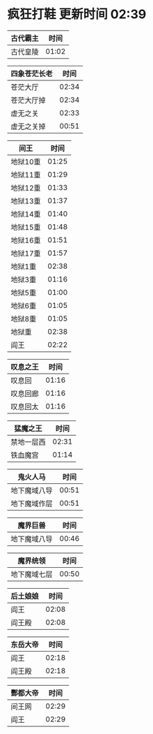 # 疯狂打鞋 更新时间 02:39

| 古代霸主   | 时间    |
|--------|-------|
| 古代皇陵 | 01:02 |

| 四象苍茫长老   | 时间    |
|--------|-------|
| 苍茫大厅 | 02:34 |
| 苍茫大厅掉 | 02:34 |
| 虚无之关 | 02:33 |
| 虚无之关掉 | 00:51 |

| 间王   | 时间    |
|--------|-------|
| 地狱10重 | 01:25 |
| 地狱11重 | 01:29 |
| 地狱12重 | 01:33 |
| 地狱13重 | 01:37 |
| 地狱14重 | 01:40 |
| 地狱15重 | 01:48 |
| 地狱16重 | 01:51 |
| 地狱17重 | 01:57 |
| 地狱1重 | 02:38 |
| 地狱3重 | 01:16 |
| 地狱5重 | 01:00 |
| 地狱6重 | 01:05 |
| 地狱8重 | 01:05 |
| 地狱重 | 02:38 |
| 阎王 | 02:22 |

| 叹息之王   | 时间    |
|--------|-------|
| 叹息回 | 01:16 |
| 叹息回廊 | 01:16 |
| 叹息回太 | 01:16 |

| 猛魔之王   | 时间    |
|--------|-------|
| 禁地一层西 | 02:31 |
| 铁血魔宫 | 01:14 |

| 鬼火人马   | 时间    |
|--------|-------|
| 地下魔域八导 | 00:51 |
| 地下魔域作层 | 00:51 |

| 魔界巨兽   | 时间    |
|--------|-------|
| 地下魔域八导 | 00:46 |

| 魔界统领   | 时间    |
|--------|-------|
| 地下魔域七层 | 00:50 |

| 后土娘娘   | 时间    |
|--------|-------|
| 阎王 | 02:08 |
| 阎王殿 | 02:08 |

| 东岳大帝   | 时间    |
|--------|-------|
| 阎王 | 02:18 |
| 阎王殿 | 02:18 |

| 酆都大帝   | 时间    |
|--------|-------|
| 间王网 | 02:29 |
| 阎王 | 02:29 |